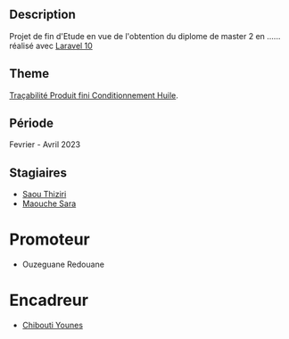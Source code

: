 ## Description
Projet de fin d'Etude en vue de l'obtention du diplome de master 2 en ......
réalisé avec [Laravel 10](https://laravel.com/docs)
## Theme
[Traçabilité Produit fini Conditionnement Huile](https://github.com/ynsoft-dev/tracabilite).
## Période
Fevrier - Avril 2023
## Stagiaires
- [Saou Thiziri](https://github.com/Thiziri833)
- [Maouche Sara](https://github.com/SarahMaouche)
# Promoteur
- Ouzeguane Redouane
# Encadreur
- [Chibouti Younes](https://github.com/ynsoft-dev)